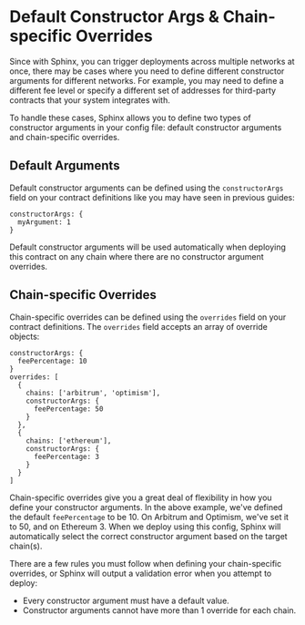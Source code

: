# Default Constructor Args & Chain-specific Overrides
Since with Sphinx, you can trigger deployments across multiple networks at once, there may be cases where you need to define different constructor arguments for different networks. For example, you may need to define a different fee level or specify a different set of addresses for third-party contracts that your system integrates with.

To handle these cases, Sphinx allows you to define two types of constructor arguments in your config file: default constructor arguments and chain-specific overrides.

## Default Arguments
Default constructor arguments can be defined using the `constructorArgs` field on your contract definitions like you may have seen in previous guides:
```
constructorArgs: {
  myArgument: 1
}
```

Default constructor arguments will be used automatically when deploying this contract on any chain where there are no constructor argument overrides.

## Chain-specific Overrides
Chain-specific overrides can be defined using the `overrides` field on your contract definitions. The `overrides` field accepts an array of override objects:
```
constructorArgs: {
  feePercentage: 10
}
overrides: [
  {
    chains: ['arbitrum', 'optimism'],
    constructorArgs: {
      feePercentage: 50
    }
  },
  {
    chains: ['ethereum'],
    constructorArgs: {
      feePercentage: 3
    }
  }
]
```

Chain-specific overrides give you a great deal of flexibility in how you define your constructor arguments. In the above example, we've defined the default `feePercentage` to be 10. On Arbitrum and Optimism, we've set it to 50, and on Ethereum 3. When we deploy using this config, Sphinx will automatically select the correct constructor argument based on the target chain(s).

There are a few rules you must follow when defining your chain-specific overrides, or Sphinx will output a validation error when you attempt to deploy:
- Every constructor argument must have a default value.
- Constructor arguments cannot have more than 1 override for each chain.
